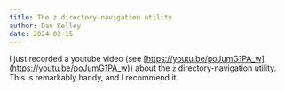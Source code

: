 ```yaml
---
title: The z directory-navigation utility
author: Dan Kelley
date: 2024-02-15
---
```


I just recorded a youtube video (see
[https://youtu.be/poJumG1PA_w](https://youtu.be/poJumG1PA_w)) about the `z` directory-navigation utility.  This is remarkably handy, and I recommend it.

